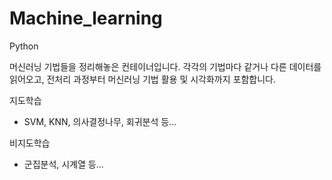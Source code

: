 # Machine_learning
Python 

머신러닝 기법들을 정리해놓은 컨테이너입니다. 
각각의 기법마다 같거나 다른 데이터를 읽어오고, 전처리 과정부터 머신러닝 기법 활용 및 시각화까지 포함합니다.

지도학습
- SVM, KNN, 의사결정나무, 회귀분석 등...

비지도학습
- 군집분석, 시계열 등...
